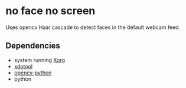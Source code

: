 # no face no screen

Uses opencv Haar cascade to detect faces in the default webcam feed.


## Dependencies

- system running [Xorg](https://wiki.archlinux.org/index.php/Xorg)
- [xdotool](https://github.com/jordansissel/xdotool)
- [opencv-python](https://pypi.org/project/opencv-python/)
- python

